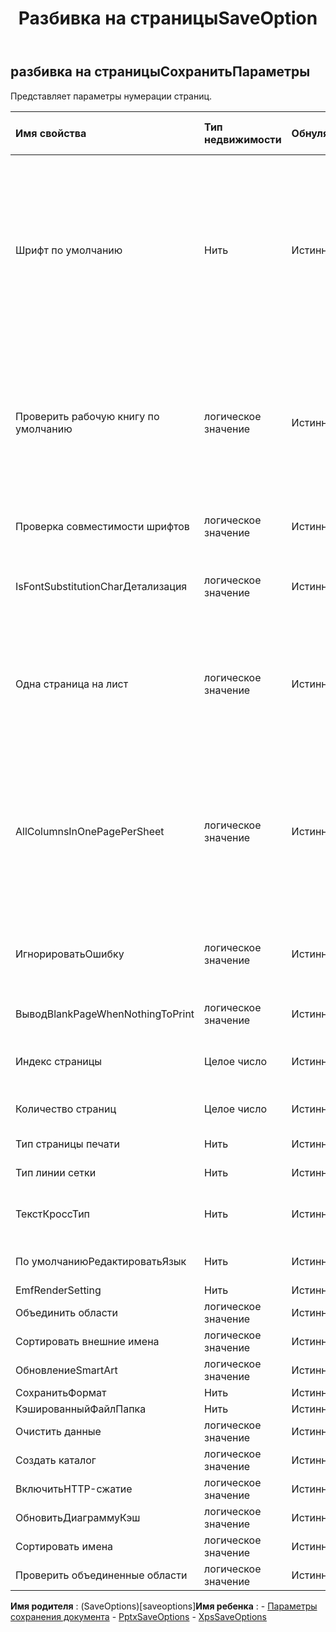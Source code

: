 ﻿---
title: Разбивка на страницыSaveOption
second_title: Aspose.Cells Cloud Documen
type: docs
url: /ru/specification/model/paginatedsaveoptions/
description: "Aspose.Cells Спецификация облачной модели: PaginatedSaveOptions. Легко обрабатывайте Excel и другие документы электронных таблиц с помощью таких функций, как открытие, создание, редактирование, разделение, слияние, сравнение и преобразование."
weight: 50
---
## **разбивка на страницыСохранитьПараметры**

 Представляет параметры нумерации страниц.

| Имя свойства| Тип недвижимости| Обнуляемый| Только чтение| Значение по умолчанию| Описание|
|:- |:- |:- |:- |:- |:- |
| Шрифт по умолчанию| Нить| Истинный| ЛОЖЬ||Если символы в Excel являются Unicode и не имеют правильного шрифта в стиле ячейки, они могут отображаться как блок в PDF, изображении. Установите шрифт по умолчанию, например MingLiu или MS Gothic, чтобы отобразить эти символы. Если это свойство не установлено, Aspose.Cells будет использовать системный шрифт по умолчанию для отображения этих символов Юникода.|
| Проверить рабочую книгу по умолчанию| логическое значение| Истинный| ЛОЖЬ|| Если символы в Excel имеют формат Unicode и не имеют правильного шрифта в стиле ячейки, они могут отображаться как блок в PDF, изображении. Установите для этого параметра значение true, чтобы попытаться использовать шрифт книги по умолчанию для отображения этих символов в первую очередь.|
| Проверка совместимости шрифтов| логическое значение| Истинный| ЛОЖЬ|| Указывает, следует ли проверять совместимость шрифтов для каждого символа в тексте.|
| IsFontSubstitutionCharДетализация| логическое значение| Истинный| ЛОЖЬ|| Указывает, следует ли заменять шрифт символа только в том случае, если шрифт ячейки несовместим с ним.|
| Одна страница на лист| логическое значение| Истинный| ЛОЖЬ|| Если OnePagePerSheet имеет значение true , все содержимое одного листа в результате будет выведено только на одну страницу. Размер бумаги в настройках страницы будет недействительным, а другие настройки страницы по-прежнему будут действовать.|
| AllColumnsInOnePagePerSheet| логическое значение| Истинный| ЛОЖЬ||Если AllColumnsInOnePagePerSheet имеет значение true , все содержимое столбцов одного листа в результате будет выведено только на одну страницу. Ширина формата бумаги в настройках страницы будет игнорироваться, а другие параметры настройки страницы по-прежнему вступят в силу.|
| ИгнорироватьОшибку| логическое значение| Истинный| ЛОЖЬ|| Указывает, нужно ли скрыть ошибку при рендеринге. Ошибка может быть связана с ошибкой формы, изображения, рендеринга диаграммы и т. д.|
| ВыводBlankPageWhenNothingToPrint| логическое значение| Истинный| ЛОЖЬ|| Указывает, выводить ли пустую страницу, если печатать нечего.|
| Индекс страницы| Целое число| Истинный| ЛОЖЬ|| Получает или задает индекс первой сохраняемой страницы, отсчитываемый от 0.|
| Количество страниц| Целое число| Истинный| ЛОЖЬ|| Получает или задает количество сохраняемых страниц.|
| Тип страницы печати| Нить| Истинный| ЛОЖЬ|| Указывает, какие страницы не будут распечатаны.|
| Тип линии сетки| Нить| Истинный| ЛОЖЬ|| Получает или задает тип линии сетки.|
| ТекстКроссТип| Нить| Истинный| ЛОЖЬ|| Получает или задает отображаемый тип текста, когда ширина текста больше ширины ячейки.|
| По умолчаниюРедактироватьЯзык| Нить| Истинный| ЛОЖЬ|| Получает или задает язык редактирования по умолчанию.|
| EmfRenderSetting| Нить| Истинный| ЛОЖЬ|||
| Объединить области| логическое значение| Истинный| ЛОЖЬ|||
|Сортировать внешние имена| логическое значение| Истинный| ЛОЖЬ|||
| ОбновлениеSmartArt| логическое значение| Истинный| ЛОЖЬ|||
| СохранитьФормат| Нить| Истинный| ЛОЖЬ|||
| КэшированныйФайлПапка| Нить| Истинный| ЛОЖЬ|||
| Очистить данные| логическое значение| Истинный| ЛОЖЬ|||
| Создать каталог| логическое значение| Истинный| ЛОЖЬ|||
| ВключитьHTTP-сжатие| логическое значение| Истинный| ЛОЖЬ|||
| ОбновитьДиаграммуКэш| логическое значение| Истинный| ЛОЖЬ|||
|Сортировать имена| логическое значение| Истинный| ЛОЖЬ|||
| Проверить объединенные области| логическое значение| Истинный| ЛОЖЬ|||

**Имя родителя** : (SaveOptions)[saveoptions]**Имя ребенка** : 
	-  [Параметры сохранения документа](docxsaveoptions) 
	-  [PptxSaveOptions](pptxsaveoptions) 
	-  [XpsSaveOptions](xpssaveoptions) 
